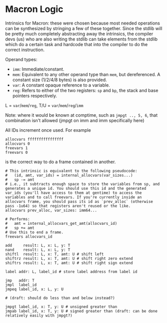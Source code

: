 # Macron Logic
Intrinsics for Macron: these were chosen because most needed operations can be synthesized by stringing a few of these together. Since the stdlib will be pretty much completely abstracting away the intrinsics, the compiler devs (us) who are also writing the stdlib can take elements from the stdlib which do a certain task and hardcode that into the compiler to do the correct instruction.

Operand types:
- `imm`: Immediate/constant.
- `mem`: Equivalent to any other operand type than `mem`, but dereferenced. A constant size (1/2/4/8 bytes) is also provided.
- `var`: A constant opaque reference to a variable.
- `reg`: Refers to either of the two registers: `sp` and `bp`, the stack and base pointers respectively.

L = `var`/`mem`/`reg`, T/U = `var`/`mem`/`reg`/`imm`

Note: where it would be known at comptime, such as `jmpgt .., 5, 6`, that combination isn't allowed (jmpgt on imm and imm specifically here)

All IDs increment once used. For example
```
allocvars ffffffffffffffff
allocvars 0
freevars 1
freevars 0
```
is the correct way to do a frame contained in another.

```
# This intrinsic is equivalent to the following pseudocode:
#   (id, amt, var_ids) = internal_allocvars(var_sizes...)
#   sp -= amt
# i.e., it subtracts enough space to store the variables from sp, and generates a unique id. You should use this id and the generated var_ids (you'll have access to them at gentime) to access the variables and to call freevars. If you're currently inside an allocvars frame, you should pass its id as `prev_alloc` (otherwise pass -1u64) so that registers aren't reused or the like.
allocvars prev_alloc, var_sizes: imm64...

# Performs:
#   amt = internal_allocvars_get_amt(allocvars_id)
#   sp += amt
# Use this to end a frame.
freevars allocvars_id

add     result: L, x: L, y: T
nand    result: L, x: L, y: T
shiftl  result: L, x: T, amt: U # shift left
shiftrz result: L, x: T, amt: U # shift right zero extend
shiftrs result: L, x: T, amt: U # shift right sign extend

label addr: L, label_id # store label address from label id

jmp   addr: T
jmpl  label_id
jmpeq label_id, x: L, y: U

# (draft: should do less than and below instead?)

jmpgt label_id, x: T, y: U # unsigned greater than
jmpab label_id, x: T, y: U # signed greater than (draft: can be done relatively easily with jmpgt?)
```
